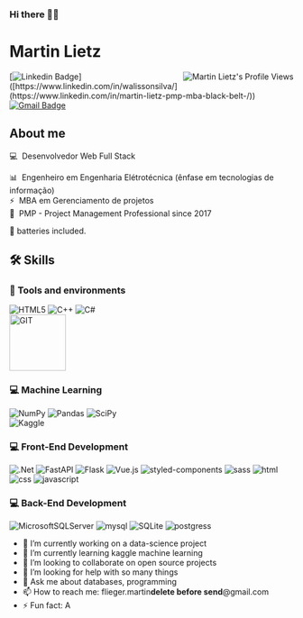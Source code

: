 ### Hi there 👋✨
# Martin Lietz

<img align="right" src="https://komarev.com/ghpvc/?username=martinlietz" alt="Martin Lietz's Profile Views" />

[![Linkedin Badge](https://img.shields.io/badge/LinkedIn-MartinLietz-blue?style=flat-square&logo=Linkedin&logoColor=white&link=[https://www.linkedin.com/in/martinlietz/](https://www.linkedin.com/in/martin-lietz-pmp-mba-black-belt-/))]([https://www.linkedin.com/in/walissonsilva/](https://www.linkedin.com/in/martin-lietz-pmp-mba-black-belt-/)) 
[![Gmail Badge](https://img.shields.io/badge/flieger.martin@gmail.com-c14438?style=flat-square&logo=Gmail&logoColor=white&link=mailto:flieger.martin@gmail.com)](mailto:flieger.martin@gmail.com)

<!--![Martin Lietz's github stats](https://github-readme-stats.vercel.app/api?username=martinlietz&show_icons=true&theme=tokyonight)-->

## About me

💻 &nbsp;Desenvolvedor Web Full Stack  
<!--👨‍🏫 &nbsp;Professor de Programação  
🆙 &nbsp;Cerficado pela AWS (Cloud Practitioner)  -->
📊 &nbsp;Engenheiro em Engenharia Elétrotécnica (ênfase em tecnologias de informação)  
⚡ &nbsp;MBA em Gerenciamento de projetos   
🎥 &nbsp;PMP - Project Management Professional since 2017

🔋 batteries included.


<!--
## Experiência Profissional

💻 &nbsp;[Set/2020 - Presente] Desenvolvedor Web Full Stack na Let's Code  
👨‍🏫 &nbsp;[Set/2020 - Presente] Professor na Let's Code (Web Full Stack e Data Science)  
👨‍🏫 &nbsp;[Mar/2020 - Jul/2020] Professor na Kronos Nexus  
-->
## 🛠️ Skills

### :wrench: Tools and environments

![HTML5](https://img.shields.io/badge/html5-%23E34F26.svg?style=for-the-badge&logo=html5&logoColor=white)
![C++](https://img.shields.io/badge/c++-%2300599C.svg?style=for-the-badge&logo=c%2B%2B&logoColor=white)
![C#](https://img.shields.io/badge/c%23-%23239120.svg?style=for-the-badge&logo=c-sharp&logoColor=white)       
<img src="https://github.com/martinlietz/martinlietz/assets/34095804/78f440b7-7b77-46cd-b230-f4b73b9da82a" alt=GIT width=100px height=100px>
### :computer: Machine Learning
![NumPy](https://img.shields.io/badge/numpy-%23013243.svg?style=for-the-badge&logo=numpy&logoColor=white)
![Pandas](https://img.shields.io/badge/pandas-%23150458.svg?style=for-the-badge&logo=pandas&logoColor=white)
![SciPy](https://img.shields.io/badge/SciPy-%230C55A5.svg?style=for-the-badge&logo=scipy&logoColor=%white)  
![Kaggle](https://img.shields.io/badge/Kaggle-035a7d?style=for-the-badge&logo=kaggle&logoColor=white)
  
### :computer: Front-End Development
![.Net](https://img.shields.io/badge/.NET-5C2D91?style=for-the-badge&logo=.net&logoColor=white)
![FastAPI](https://img.shields.io/badge/FastAPI-005571?style=for-the-badge&logo=fastapi)
![Flask](https://img.shields.io/badge/flask-%23000.svg?style=for-the-badge&logo=flask&logoColor=white)
![Vue.js](https://img.shields.io/badge/vuejs-%2335495e.svg?style=for-the-badge&logo=vuedotjs&logoColor=%234FC08D)
![styled-components](https://img.shields.io/badge/styled_components-DB7093?style=for-the-badge&logo=styled-components&logoColor=white)
![sass](https://img.shields.io/badge/Sass-CF649A?style=for-the-badge&logo=sass&logoColor=white)
![html](https://img.shields.io/badge/HTML5-E34F26?style=for-the-badge&logo=html5&logoColor=white)
![css](https://img.shields.io/badge/CSS3-1572B6?style=for-the-badge&logo=css3&logoColor=white)
![javascript](https://img.shields.io/badge/JavaScript-F7DF1E?style=for-the-badge&logo=javascript&logoColor=black)


### :computer: Back-End Development

![MicrosoftSQLServer](https://img.shields.io/badge/Microsoft%20SQL%20Sever-CC2927?style=for-the-badge&logo=microsoft%20sql%20server&logoColor=white)
![mysql](https://img.shields.io/badge/MySQL-00000F?style=for-the-badge&logo=mysql&logoColor=white)
![SQLite](https://img.shields.io/badge/sqlite-%2307405e.svg?style=for-the-badge&logo=sqlite&logoColor=white)
![postgress](https://img.shields.io/badge/PostgreSQL-316192?style=for-the-badge&logo=postgresql&logoColor=white)


- 🔭 I’m currently working on a data-science project
- 🌱 I’m currently learning kaggle machine learning
- 👯 I’m looking to collaborate on open source projects
- 🤔 I’m looking for help with so many things
- 💬 Ask me about databases, programming
- 📫 How to reach me: flieger.martin**delete before send**@gmail.com
- ⚡ Fun fact: A 
<!--
**martinlietz/martinlietz** is a ✨ _special_ ✨ repository because its `README.md` (this file) appears on your GitHub profile.

Here are some ideas to get you started:

- 🔭 I’m currently working on ...
- 🌱 I’m currently learning ...
- 👯 I’m looking to collaborate on ...
- 🤔 I’m looking for help with ...
- 💬 Ask me about ...
- 📫 How to reach me: ...
- 😄 Pronouns: ...
- ⚡ Fun fact: ...
-->
